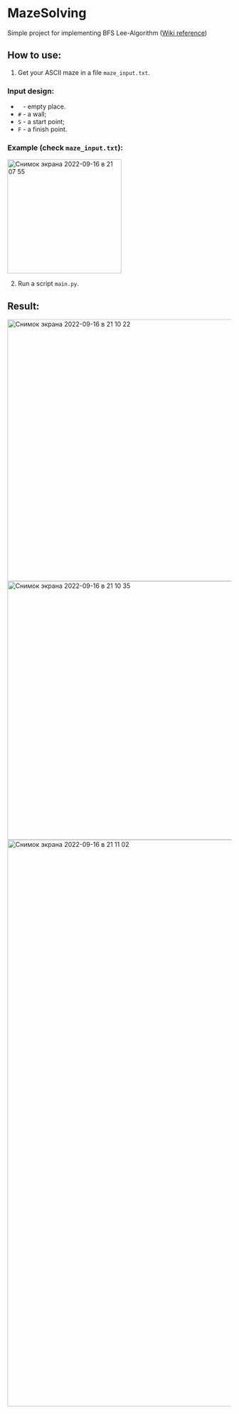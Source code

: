 # MazeSolving

Simple project for implementing BFS Lee-Algorithm ([Wiki reference](https://en.wikipedia.org/wiki/Lee_algorithm))

## How to use:

1) Get your ASCII maze in a file `maze_input.txt`.

### Input design:
* ` ` - empty place.
* `#` - a wall;
* `S` - a start point;
* `F` - a finish point.

### Example (check `maze_input.txt`):
<img width="256" alt="Снимок экрана 2022-09-16 в 21 07 55" src="https://user-images.githubusercontent.com/100523204/190704221-a1fe17fe-b966-4b7b-b99c-c701319d896c.png">

2) Run a script `main.py`.

## Result:

<img width="587" alt="Снимок экрана 2022-09-16 в 21 10 22" src="https://user-images.githubusercontent.com/100523204/190704603-5db5096e-2a2f-4b77-9ecb-fad11c590554.png">

<img width="580" alt="Снимок экрана 2022-09-16 в 21 10 35" src="https://user-images.githubusercontent.com/100523204/190704642-28fd8b06-1f21-4ffe-b4ac-9763915dcc97.png">

<img width="1271" alt="Снимок экрана 2022-09-16 в 21 11 02" src="https://user-images.githubusercontent.com/100523204/190704710-00d38caa-b237-4dab-afa7-03392a0cd663.png">
